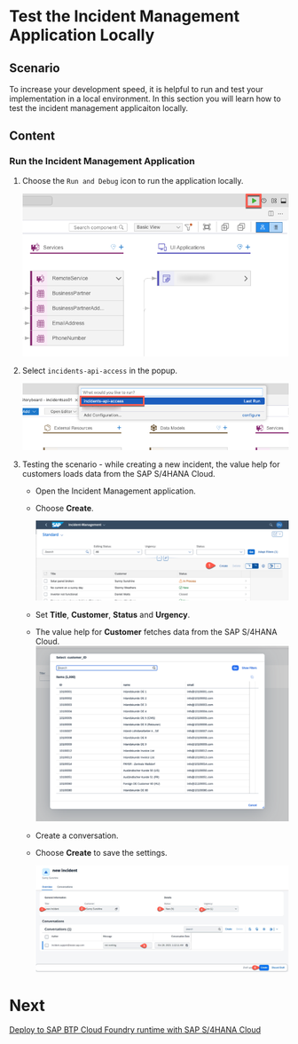 # Test the Incident Management Application Locally

## Scenario

To increase your development speed, it is helpful to run and test your implementation in a local environment. In this section you will learn how to test the incident management applicaiton locally.

## Content

### Run the Incident Management Application

1. Choose the `Run and Debug` icon to run the application locally.

   ![open-terminal](../../images/add-remote-service/test-with-mock/run-app.png)

2. Select `incidents-api-access` in the popup.

   ![select-api](../../images/add-remote-service/test-with-mock/select-api.png)


8. Testing the scenario - while creating a new incident, the value help for customers loads data from the SAP S/4HANA Cloud.
   * Open the Incident Management application.
  
   *  Choose **Create**.
  
      ![run test](../../images/add-remote-service/test-with-mock/test-app03.png)
   
   * Set **Title**, **Customer**, **Status** and **Urgency**. 
   * The value help for **Customer** fetches data from the SAP S/4HANA Cloud.
   ![select-api](../../images/add-remote-service/test-with-mock/customer-list.png)
   * Create a conversation.
   * Choose **Create** to save the settings.
     
      ![run test](../../images/add-remote-service/test-with-mock/test-app04.png)
   

# Next 

[Deploy to SAP BTP Cloud Foundry runtime with SAP S/4HANA Cloud](./deploy-to-cf.md)
